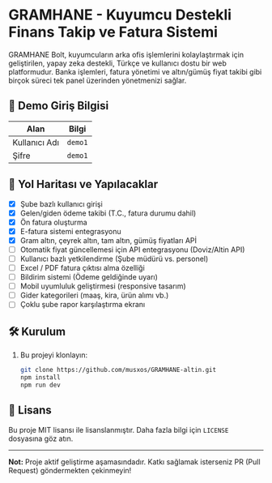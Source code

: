 
# GRAMHANE - Kuyumcu Destekli Finans Takip ve Fatura Sistemi

GRAMHANE Bolt, kuyumcuların arka ofis işlemlerini kolaylaştırmak için geliştirilen, yapay zeka destekli, Türkçe ve kullanıcı dostu bir web platformudur. Banka işlemleri, fatura yönetimi ve altın/gümüş fiyat takibi gibi birçok süreci tek panel üzerinden yönetmenizi sağlar.

## 🔐 Demo Giriş Bilgisi

| Alan         | Bilgi      |
|--------------|------------|
| Kullanıcı Adı| `demo1`    |
| Şifre        | `demo1`    |

## 📅 Yol Haritası ve Yapılacaklar

- [x] Şube bazlı kullanıcı girişi
- [x] Gelen/giden ödeme takibi (T.C., fatura durumu dahil)
- [x] Ön fatura oluşturma
- [x] E-fatura sistemi entegrasyonu
- [x] Gram altın, çeyrek altın, tam altın, gümüş fiyatları APİ
- [ ] Otomatik fiyat güncellemesi için API entegrasyonu (Doviz/Altin API)
- [ ] Kullanıcı bazlı yetkilendirme (Şube müdürü vs. personel)
- [ ] Excel / PDF fatura çıktısı alma özelliği
- [ ] Bildirim sistemi (Ödeme geldiğinde uyarı)
- [ ] Mobil uyumluluk geliştirmesi (responsive tasarım)
- [ ] Gider kategorileri (maaş, kira, ürün alımı vb.)
- [ ] Çoklu şube rapor karşılaştırma ekranı

## 🛠️ Kurulum

1. Bu projeyi klonlayın:

   ```bash
   git clone https://github.com/musxos/GRAMHANE-altin.git
   npm install
   npm run dev
   ```



## 📄 Lisans

Bu proje MIT lisansı ile lisanslanmıştır. Daha fazla bilgi için `LICENSE` dosyasına göz atın.

---

**Not:** Proje aktif geliştirme aşamasındadır. Katkı sağlamak isterseniz PR (Pull Request) göndermekten çekinmeyin!
